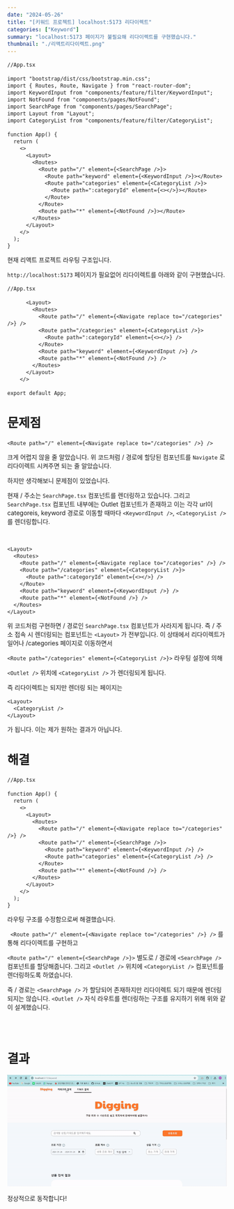```yaml
---
date: "2024-05-26"
title: "[키워드 프로젝트] localhost:5173 리다이렉트"
categories: ["Keyword"]
summary: "localhost:5173 페이지가 불필요해 리다이렉트를 구현했습니다."
thumbnail: "./리액트리다이렉트.png"
---
```


```tsx
//App.tsx

import "bootstrap/dist/css/bootstrap.min.css";
import { Routes, Route, Navigate } from "react-router-dom";
import KeywordInput from "components/feature/filter/KeywordInput";
import NotFound from "components/pages/NotFound";
import SearchPage from "components/pages/SearchPage";
import Layout from "Layout";
import CategoryList from "components/feature/filter/CategoryList";

function App() {
  return (
    <>
      <Layout>
        <Routes>
          <Route path="/" element={<SearchPage />}>
            <Route path="keyword" element={<KeywordInput />}></Route>
            <Route path="categories" element={<CategoryList />}>
              <Route path=":categoryId" element={<></>}></Route>
            </Route>
          </Route>
          <Route path="*" element={<NotFound />}></Route>
        </Routes>
      </Layout>
    </>
  );
}
```

현재 리액트 프로젝트 라우팅 구조입니다.

`http://localhost:5173` 페이지가 필요없어 리다이렉트를 아래와 같이 구현했습니다.

```tsx
//App.tsx

      <Layout>
        <Routes>
          <Route path="/" element={<Navigate replace to="/categories" />} />
          <Route path="/categories" element={<CategoryList />}>
            <Route path=":categoryId" element={<></>} />
          </Route>
          <Route path="keyword" element={<KeywordInput />} />
          <Route path="*" element={<NotFound />} />
        </Routes>
      </Layout>
    </>

export default App;
```

# 문제점

`<Route path="/" element={<Navigate replace to="/categories" />} />`

크게 어렵지 않을 줄 알았습니다. 위 코드처럼 / 경로에 할당된 컴포넌트를 `Navigate` 로 리다이렉트 시켜주면 되는 줄 알았습니다.

하지만 생각해보니 문제점이 있었습니다.

현재 / 주소는 `SearchPage.tsx` 컴포넌트를 렌더링하고 있습니다. 그리고 `SearchPage.tsx` 컴포넌트 내부에는 Outlet 컴포넌트가 존재하고 이는 각각 url이 categoreis, keyword 경로로 이동할 때마다 `<KeywordInput />`, `<CategoryList />` 를 렌더링합니다.

<br>

```tsx
<Layout>
  <Routes>
    <Route path="/" element={<Navigate replace to="/categories" />} />
    <Route path="/categories" element={<CategoryList />}>
      <Route path=":categoryId" element={<></>} />
    </Route>
    <Route path="keyword" element={<KeywordInput />} />
    <Route path="*" element={<NotFound />} />
  </Routes>
</Layout>
```

위 코드처럼 구현하면 / 경로인 `SearchPage.tsx` 컴포넌트가 사라지게 됩니다. 즉 / 주소 접속 시 렌더링되는 컴포넌트는 `<Layout>` 가 전부입니다. 이 상태에서 리다이렉트가 일어나 /categories 페이지로 이동하면서

`<Route path="/categories" element={<CategoryList />}>` 라우팅 설정에 의해

`<Outlet />` 위치에 `<CategoryList />` 가 렌더링되게 됩니다.

즉 리다이렉트는 되지만 렌더링 되는 페이지는

```tsx
<Layout>
  <CategoryList />
</Layout>
```

가 됩니다. 이는 제가 원하는 결과가 아닙니다.

# 해결

```tsx
//App.tsx

function App() {
  return (
    <>
      <Layout>
        <Routes>
          <Route path="/" element={<Navigate replace to="/categories" />} />
          <Route path="/" element={<SearchPage />}>
            <Route path="keyword" element={<KeywordInput />} />
            <Route path="categories" element={<CategoryList />} />
          </Route>
          <Route path="*" element={<NotFound />} />
        </Routes>
      </Layout>
    </>
  );
}
```

라우팅 구조를 수정함으로써 해결했습니다.

` <Route path="/" element={<Navigate replace to="/categories" />} />` 를 통해 리다이렉트를 구현하고

`<Route path="/" element={<SearchPage />}>` 별도로 / 경로에 `<SearchPage />` 컴포넌트를 할당해줍니다. 그리고 `<Outlet />` 위치에 `<CategoryList />` 컴포넌트를 렌더링하도록 하였습니다.

즉 / 경로는 `<SearchPage />` 가 할당되어 존재하지만 리다이렉트 되기 때문에 렌더링되지는 않습니다. `<Outlet />` 자식 라우트를 렌더링하는 구조를 유지하기 위해 위와 같이 설계했습니다.

<br>
<br>

# 결과

![리다이렉트구현](리다이렉트구현.gif)

정상적으로 동작합니다!
